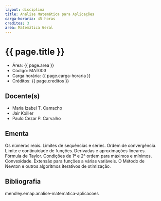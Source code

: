 ```yaml
---
layout: disciplina
title: Análise Matemática para Aplicações
carga-horaria: 45 horas
creditos: 3
area: Matemática Geral
---
```


# {{ page.title }}

- Área: {{ page.area }}
- Código: MAT003
- Carga horária: {{ page.carga-horaria }} 
- Créditos: {{ page.creditos }}

## Docente(s)

- Maria Izabel T. Camacho
- Jair Koiller
- Paulo Cezar P. Carvalho

## Ementa

Os números reais. Limites de sequências e séries. Ordem de
convergência. Limite e continuidade de funções. Derivadas e
aproximações lineares. Fórmula de Taylor. Condições de 1ª e 2ª ordem
para máximos e mínimos. Convexidade. Extensão para funções a várias
variáveis. O Método de Newton e outros algoritmos iterativos de
otimização.

## Bibliografia

mendley.emap.analise-matematica-aplicacoes

